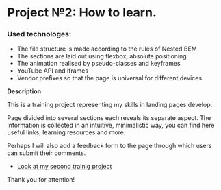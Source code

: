 # Project №2: How to learn.

### Used technologes:
* The file structure is made according to the rules of Nested BEM
* The sections are laid out using flexbox, absolute positioning
* The animation realised by pseudo-classes and keyframes 
* YouTube API and iframes
* Vendor prefixes so that the page is universal for different devices

**Description**

This is a training project representing my skills in landing pages develop.

Page divided into several sections each reveals its separate aspect.
The information is collected in an intuitive, minimalistic way, you can find here useful links, learning resources and more.

Perhaps I will also add a feedback form to the page through which users can submit their comments.

* [Look at my second trainig project](https://lidia-di.github.io/how-to-learn-project/)

Thank you for attention!
